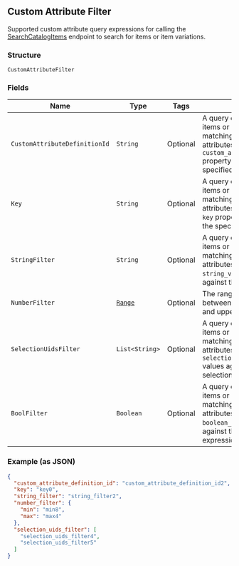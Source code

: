 ## Custom Attribute Filter

Supported custom attribute query expressions for calling the 
[SearchCatalogItems](#endpoint-Catalog-SearchCatalogItems) 
endpoint to search for items or item variations.

### Structure

`CustomAttributeFilter`

### Fields

| Name | Type | Tags | Description | Getter |
|  --- | --- | --- | --- | --- |
| `CustomAttributeDefinitionId` | `String` | Optional | A query expression to filter items or item variations by matching their custom attributes' <br>`custom_attribute_definition_id`  <br>property value against the the specified id. | String getCustomAttributeDefinitionId() |
| `Key` | `String` | Optional | A query expression to filter items or item variations by matching their custom attributes'<br>`key` property value against <br>the specified key. | String getKey() |
| `StringFilter` | `String` | Optional | A query expression to filter items or item variations by matching their custom attributes' <br>`string_value`  property value <br>against the specified text. | String getStringFilter() |
| `NumberFilter` | [`Range`](/doc/models/range.md) | Optional | The range of a number value between the specified lower and upper bounds. | Range getNumberFilter() |
| `SelectionUidsFilter` | `List<String>` | Optional | A query expression to filter items or item variations by matching  their custom attributes' <br>`selection_uid_values` <br>values against the specified selection uids. | List<String> getSelectionUidsFilter() |
| `BoolFilter` | `Boolean` | Optional | A query expression to filter items or item variations by matching their custom attributes'<br>`boolean_value` property values <br>against the specified Boolean expression. | Boolean getBoolFilter() |

### Example (as JSON)

```json
{
  "custom_attribute_definition_id": "custom_attribute_definition_id2",
  "key": "key0",
  "string_filter": "string_filter2",
  "number_filter": {
    "min": "min8",
    "max": "max4"
  },
  "selection_uids_filter": [
    "selection_uids_filter4",
    "selection_uids_filter5"
  ]
}
```


